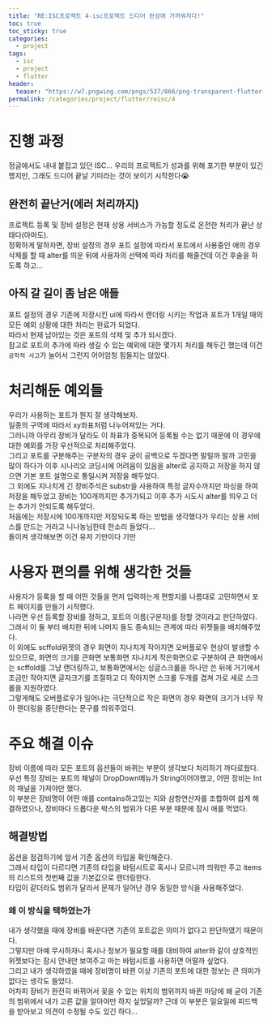 ```yaml
---
title: "RE:ISC프로젝트 4-isc프로젝트 드디어 완성에 가까워지다!"
toc: true
toc_sticky: true
categories:
  - project
tags:
  - isc
  - project
  - flutter
header:
  teaser: "https://w7.pngwing.com/pngs/537/866/png-transparent-flutter-hd-logo-thumbnail.png"
permalink: /categories/project/flutter/reisc/4
---
```

# 진행 과정
정글에서도 내내 붙잡고 있던 ISC... 우리의 프로젝트가 성과를 위해 포기한 부분이 있긴 했지만, 그래도 드디어 끝날 기미라는 것이 보이기 시작한다😭
## 완전히 끝난거(에러 처리까지)
프로젝트 등록 및 장비 설정은 현재 상용 서비스가 가능할 정도로 온전한 처리가 끝난 상태다(아마도).<br>
정확하게 말하자면, 장비 설정의 경우 포트 설정에 따라서 포트에서 사용중인 애의 경우 삭제를 할 때 alter를 띄운 뒤에 사용자의 선택에 따라 처리를 해줄건데 이건 후술을 하도록 하고...
## 아직 갈 길이 좀 남은 애들
포트 설정의 경우 기존에 저장시킨 ui에 따라서 랜더링 시키는 작업과 포트가 1개일 때의 모든 예외 상황에 대한 처리는 완료가 되었다.<br>
따라서 현재 남아있는 것은 포트의 삭제 및 추가 되시겠다.<br>
참고로 포트의 추가에 따라 생길 수 있는 예외에 대한 몇가지 처리를 해두긴 했는데 이건 `공학적 사고`가 늘어서 그런지 어어엄청 힘들지는 않았다.
# 처리해둔 예외들
우리가 사용하는 포트가 뭔지 잘 생각해보자.<br>
일종의 구역에 따라서 xy좌표처럼 나누어져있는 거다.<br>그러니까 아무리 장비가 달라도 이 좌표가 중복되어 등록될 수는 없기 때문에 이 경우에 대한 예외를 가장 우선적으로 처리해주었다.<br>
그리고 포트를 구분해주는 구분자의 경우 굳이 공백으로 두겠다면 말릴까 말까 고민을 많이 하다가 이후 시나리오 코딩시에 어려움이 있음을 alter로 공지하고 저장을 하지 않으면 기본 포트 설명으로 통일시켜 저장을 해두었다.<br>
그 외에도 지나치게 긴 장비주석은 substr을 사용하여 특정 글자수까지만 파싱을 하여 저장을 해두었고 장비는 100개까지만 추가가되고 이후 추가 시도시 alter를 띄우고 더는 추가가 안되도록 해두었다.<br>
처음에는 저장시에 100개까지만 저장되도록 하는 방법을 생각했다가 우리는 상용 서비스를 만드는 거라고 니나농님한테 한소리 들었다...<br>돌이켜 생각해보면 이건 유저 기만이다 기만
# 사용자 편의를 위해 생각한 것들
사용자가 등록을 할 때 어떤 것들을 먼저 입력하는게 편할지를 나름대로 고민하면서 포트 페이지를 만들기 시작했다.<br>
나라면 우선 등록할 장비를 정하고, 포트의 이름(구분자)를 정할 것이라고 판단하였다.<br>그래서 이 둘 부터 배치한 뒤에 나머지 들도 종속되는 관계에 따라 위젯들을 배치해주었다.<br>
이 외에도 scffold위젯의 경우 화면이 지나치게 작아지면 오버플로우 현상이 발생할 수 있으므로, 화면의 크기를 큰화면 보통화면 지나치게 작은화면으로 구분하여 큰 화면에서는 scffold를 그냥 랜더링하고, 보통화면에서는 싱글스크롤을 하나만 쓴 뒤에 거기에서 조금만 작아지면 글자크기를 조절하고 더 작아지면 스크롤 두개를 겹쳐 가로 세로 스크롤을 지원하였다.<br>
그렇게해도 오버플로우가 일어나는 극단적으로 작은 화면의 경우 화면의 크기가 너무 작아 랜더링을 중단한다는 문구를 띄워주었다.
# 주요 해결 이슈
장비 이름에 따라 모든 포트의 옵션들이 바뀌는 부분이 생각보다 처리하기 까다로웠다.<br>
우선 특정 장비는 포트의 채널이 DropDown메뉴가 String이어야했고, 어떤 장비는 Int의 채널을 가져야만 했다.<br>
이 부분은 장비명이 어떤 애를 contains하고있는 지와 삼항연산자를 조합하여 쉽게 해결하였으나, 장비마다 드롭다운 박스의 범위가 다른 부분 때문에 잠시 애를 먹었다.
## 해결방법
옵션을 점검하기에 앞서 기존 옵션의 타입을 확인해준다.<br>그래서 타입이 다르다면 기존의 타입을 바텀시트로 혹시나 모르니까 띄워만 주고 items의 리스트의 첫번째 값을 기본값으로 랜더링한다.<br> 타입이 같더라도 범위가 달라서 문제가 일어난 경우 동일한 방식을 사용해주었다.
### 왜 이 방식을 택하였는가
내가 생각했을 때에 장비를 바꾼다면 기존의 포트값은 의미가 없다고 판단하였기 때문이다.<br>그렇지만 아예 무시하자니 혹시나 정보가 필요할 때를 대비하여 alter와 같이 상호적인 위젯보다는 잠시 안내만 보여주고 마는 바텀시트를 사용하면 어떨까 싶었다.<br>
그리고 내가 생각하였을 때에 장비명이 바뀐 이상 기존의 포트에 대한 정보는 큰 의미가 없다는 생각도 들었다.<br>
어차피 장비가 완전히 바뀌어서 꽂을 수 있는 위치의 범위까지 바뀐 마당에 왜 굳이 기존의 범위에서 내가 고른 값을 알아야만 하지 싶었달까? 근데 이 부분은 일요일에 피드백을 받아보고 의견이 수정될 수도 있긴 하다...
